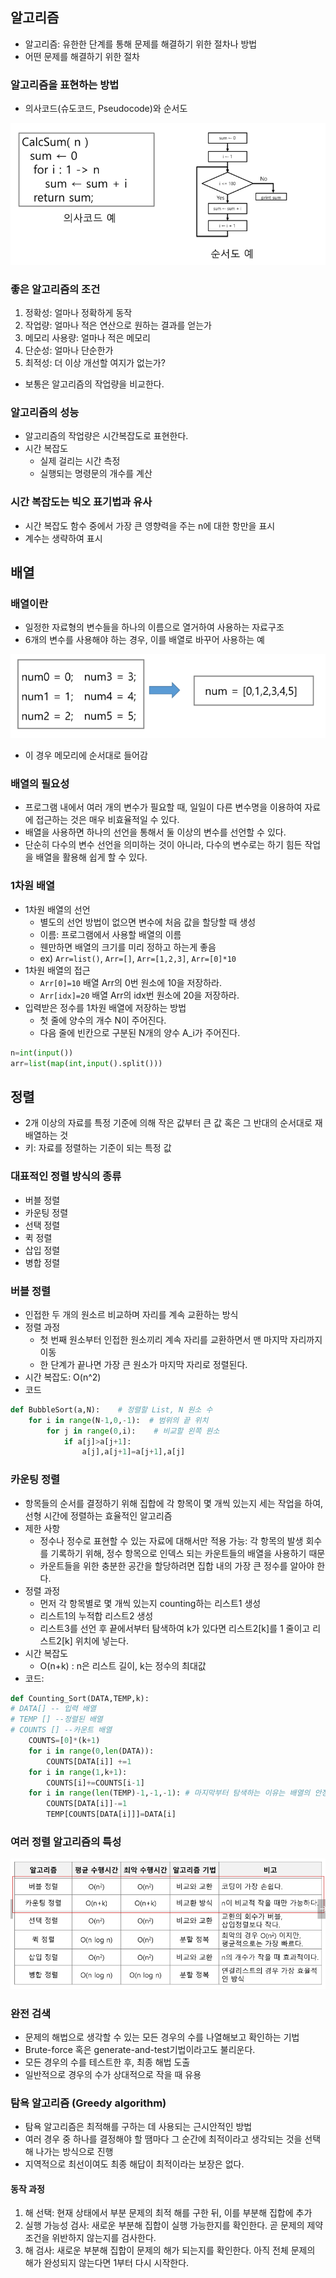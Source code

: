 ## 알고리즘
- 알고리즘: 유한한 단계를 통해 문제를 해결하기 위한 절차나 방법
- 어떤 문제를 해결하기 위한 절차

### 알고리즘을 표현하는 방법
- 의사코드(슈도코드, Pseudocode)와 순서도

![pseudocode](./pseucode.PNG)

### 좋은 알고리즘의 조건
1. 정확성: 얼마나 정확하게 동작
2. 작업량: 얼마나 적은 연산으로 원하는 결과를 얻는가
3. 메모리 사용량: 얼마나 적은 메모리
4. 단순성: 얼마나 단순한가
5. 최적성: 더 이상 개선할 여지가 없는가?
- 보통은 알고리즘의 작업량을 비교한다.

### 알고리즘의 성능
- 알고리즘의 작업량은 시간복잡도로 표현한다.
- 시간 복잡도
    - 실제 걸리는 시간 측정
    - 실행되는 명령문의 개수를 계산

### 시간 복잡도는 빅오 표기법과 유사
- 시간 복잡도 함수 중에서 가장 큰 영향력을 주는 n에 대한 항만을 표시
- 계수는 생략하여 표시

## 배열 
### 배열이란
- 일정한 자료형의 변수들을 하나의 이름으로 열거하여 사용하는 자료구조
- 6개의 변수를 사용해야 하는 경우, 이를 배열로 바꾸어 사용하는 예

![array](./array.PNG)
- 이 경우 메모리에 순서대로 들어감

### 배열의 필요성
- 프로그램 내에서 여러 개의 변수가 필요할 때, 일일이 다른 변수명을 이용하여 자료에 접근하는 것은 매우 비효율적일 수 있다.
- 배열을 사용하면 하나의 선언을 통해서 둘 이상의 변수를 선언할 수 있다.
- 단순히 다수의 변수 선언을 의미하는 것이 아니라, 다수의 변수로는 하기 힘든 작업을 배열을 활용해 쉽게 할 수 있다.

### 1차원 배열
- 1차원 배열의 선언
    - 별도의 선언 방법이 없으면 변수에 처음 값을 할당할 때 생성
    - 이름: 프로그램에서 사용할 배열의 이름
    - 웬만하면 배열의 크기를 미리 정하고 하는게 좋음
    - ex) `Arr=list()`, `Arr=[]`, `Arr=[1,2,3]`, `Arr=[0]*10`
- 1차원 배열의 접근
    - `Arr[0]=10` 배열 Arr의 0번 원소에 10을 저장하라.
    - `Arr[idx]=20` 배열 Arr의 idx번 원소에 20을 저장하라.
- 입력받은 정수를 1차원 배열에 저장하는 방법
    - 첫 줄에 양수의 개수 N이 주어진다.
    - 다음 줄에 빈칸으로 구분된 N개의 양수 A_i가 주어진다.
``` python
n=int(input())
arr=list(map(int,input().split()))
```

## 정렬
- 2개 이상의 자료를 특정 기준에 의해 작은 값부터 큰 값 혹은 그 반대의 순서대로 재배열하는 것
- 키: 자료를 정렬하는 기준이 되는 특정 값

### 대표적인 정렬 방식의 종류
- 버블 정렬
- 카운팅 정렬
- 선택 정렬
- 퀵 정렬
- 삽입 정렬
- 병합 정렬

### 버블 정렬
- 인접한 두 개의 원소르 비교하며 자리를 계속 교환하는 방식
- 정렬 과정
    - 첫 번째 원소부터 인접한 원소끼리 계속 자리를 교환하면서 맨 마지막 자리까지 이동
    - 한 단계가 끝나면 가장 큰 원소가 마지막 자리로 정렬된다.
- 시간 복잡도: O(n^2)
- 코드

``` python
def BubbleSort(a,N):    # 정렬할 List, N 원소 수
    for i in range(N-1,0,-1):  # 범위의 끝 위치
        for j in range(0,i):    # 비교할 왼쪽 원소
            if a[j]>a[j+1]:
                a[j],a[j+1]=a[j+1],a[j]

```

### 카운팅 정렬
- 항목들의 순서를 결정하기 위해 집합에 각 항목이 몇 개씩 있는지 세는 작업을 하여, 선형 시간에 정렬하는 효율적인 알고리즘
- 제한 사항
    - 정수나 정수로 표현할 수 있는 자료에 대해서만 적용 가능: 각 항목의 발생 회수를 기록하기 위해, 정수 항목으로 인덱스 되는 카운트들의 배열을 사용하기 때문
    - 카운트들을 위한 충분한 공간을 할당하려면 집합 내의 가장 큰 정수를 알아야 한다.
- 정렬 과정
    - 먼저 각 항목별로 몇 개씩 있는지 counting하는 리스트1 생성
    - 리스트1의 누적합 리스트2 생성
    - 리스트3를 선언 후 끝에서부터 탐색하여 k가 있다면 리스트2[k]를 1 줄이고 리스트2[k] 위치에 넣는다. 
- 시간 복잡도
    - O(n+k) : n은 리스트 길이, k는 정수의 최대값
- 코드:

``` python
def Counting_Sort(DATA,TEMP,k):
# DATA[] -- 입력 배열
# TEMP [] --정렬된 배열
# COUNTS [] --카운트 배열
    COUNTS=[0]*(k+1)
    for i in range(0,len(DATA)):
        COUNTS[DATA[i]] +=1
    for i in range(1,k+1):
        COUNTS[i]+=COUNTS[i-1]
    for i in range(len(TEMP)-1,-1,-1): # 마지막부터 탐색하는 이유는 배열의 안정성을 위해서(같은 3이어도 뒤에 있던 3이 그대로 뒤에 있음)
        COUNTS[DATA[i]]-=1
        TEMP[COUNTS[DATA[i]]]=DATA[i]
```

### 여러 정렬 알고리즘의 특성

![sortings](./sortings.PNG)

### 완전 검색
- 문제의 해법으로 생각할 수 있는 모든 경우의 수를 나열해보고 확인하는 기법
- Brute-force 혹은 generate-and-test기법이라고도 불리운다.
- 모든 경우의 수를 테스트한 후, 최종 해법 도출
- 일반적으로 경우의 수가 상대적으로 작을 때 유용

### 탐욕 알고리즘 (Greedy algorithm)
- 탐욕 알고리즘은 최적해를 구하는 데 사용되는 근시안적인 방법
- 여러 경우 중 하나를 결정해야 할 땜마다 그 순간에 최적이라고 생각되는 것을 선택해 나가는 방식으로 진행
- 지역적으로 최선이여도 최종 해답이 최적이라는 보장은 없다.

#### 동작 과정
1. 해 선택: 현재 상태에서 부분 문제의 최적 해를 구한 뒤, 이를 부분해 집합에 추가
2. 실행 가능성 검사: 새로운 부분해 집합이 실행 가능한지를 확인한다.
곧 문제의 제약 조건을 위반하지 않는지를 검사한다.
3. 해 검사: 새로운 부분해 집합이 문제의 해가 되는지를 확인한다. 아직 전체 문제의 해가 완성되지 않는다면 1부터 다시 시작한다.